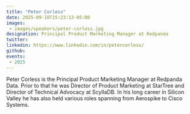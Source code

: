 ```yaml
---
title: "Peter Corless"
date: 2025-09-18T15:23:13-05:00
images: 
 - images/speakers/peter-corless.jpg
designation: Principal Product Marketing Manager at Redpanda
twitter: 
linkedin: https://www.linkedin.com/in/petercorless/
github: 
events:
 - 2025
---
```



Peter Corless is the Principal Product Marketing Manager at Redpanda Data. Prior to that he was Director of Product Marketing at StarTree and Director of Technical Advocacy at ScyllaDB. In his long career in Silicon Valley he has also held various roles spanning from Aerospike to Cisco Systems.
